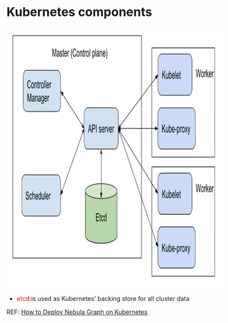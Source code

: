# Kubernetes components

<img src="./picture/k8s-component.png" alt="Girl in a jacket" width="500" height="600">




*  <font color=#FF0000>etcd</font>:is used as Kubernetes’ backing store for all cluster data





REF: [How to Deploy Nebula Graph on Kubernetes](https://dzone.com/articles/how-to-deploy-nebula-graph-on-kubernetes-a-step-by)